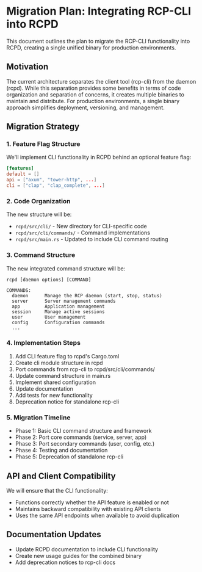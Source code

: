 # Migration Plan: Integrating RCP-CLI into RCPD

This document outlines the plan to migrate the RCP-CLI functionality into RCPD, creating a single unified binary for production environments.

## Motivation

The current architecture separates the client tool (rcp-cli) from the daemon (rcpd). While this separation provides some benefits in terms of code organization and separation of concerns, it creates multiple binaries to maintain and distribute. For production environments, a single binary approach simplifies deployment, versioning, and management.

## Migration Strategy

### 1. Feature Flag Structure

We'll implement CLI functionality in RCPD behind an optional feature flag:

```toml
[features]
default = []
api = ["axum", "tower-http", ...]
cli = ["clap", "clap_complete", ...] 
```

### 2. Code Organization

The new structure will be:
- `rcpd/src/cli/` - New directory for CLI-specific code
- `rcpd/src/cli/commands/` - Command implementations
- `rcpd/src/main.rs` - Updated to include CLI command routing

### 3. Command Structure

The new integrated command structure will be:
```
rcpd [daemon options] [COMMAND]

COMMANDS:
  daemon      Manage the RCP daemon (start, stop, status)
  server      Server management commands
  app         Application management
  session     Manage active sessions
  user        User management
  config      Configuration commands
  ...
```

### 4. Implementation Steps

1. Add CLI feature flag to rcpd's Cargo.toml
2. Create cli module structure in rcpd
3. Port commands from rcp-cli to rcpd/src/cli/commands/
4. Update command structure in main.rs
5. Implement shared configuration
6. Update documentation
7. Add tests for new functionality
8. Deprecation notice for standalone rcp-cli

### 5. Migration Timeline

- Phase 1: Basic CLI command structure and framework
- Phase 2: Port core commands (service, server, app)
- Phase 3: Port secondary commands (user, config, etc.)
- Phase 4: Testing and documentation
- Phase 5: Deprecation of standalone rcp-cli

## API and Client Compatibility

We will ensure that the CLI functionality:
- Functions correctly whether the API feature is enabled or not
- Maintains backward compatibility with existing API clients
- Uses the same API endpoints when available to avoid duplication

## Documentation Updates

- Update RCPD documentation to include CLI functionality
- Create new usage guides for the combined binary
- Add deprecation notices to rcp-cli docs
